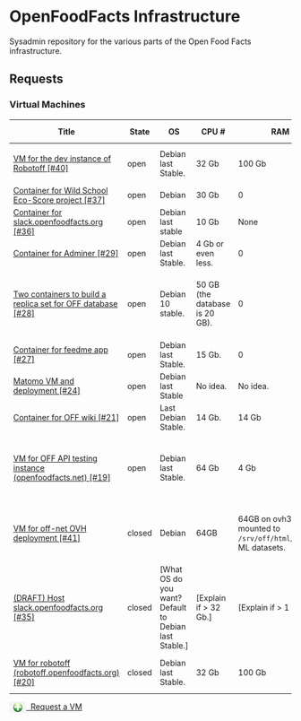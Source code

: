 # OpenFoodFacts Infrastructure
Sysadmin repository for the various parts of the Open Food Facts infrastructure.

## Requests

### Virtual Machines

<!-- VM table -->
|                                                                     Title                                                                      |State |                         OS                          |            CPU #             |                             RAM                              |                                     SSD (Local)                                     |             HDD (Remote)              |                                                    Services                                                     |
|------------------------------------------------------------------------------------------------------------------------------------------------|------|-----------------------------------------------------|------------------------------|--------------------------------------------------------------|-------------------------------------------------------------------------------------|---------------------------------------|-----------------------------------------------------------------------------------------------------------------|
|<a href=https://github.com/openfoodfacts/openfoodfacts-infrastructure/issues/40>VM for the dev instance of Robotoff [#40]</a>                   |open  |Debian last Stable.                                  |32 Gb                         |100 Gb                                                        |8 Gb                                                                                 |                                      4|robotoff, elastic search, tensorflow, postgresql                                                                 |
|<a href=https://github.com/openfoodfacts/openfoodfacts-infrastructure/issues/37>Container for Wild School Eco-Score project [#37]</a>           |open  |Debian                                               |30 Gb                         |0                                                             |16 Gb                                                                                |                                      4|MongoDB                                                                                                          |
|<a href=https://github.com/openfoodfacts/openfoodfacts-infrastructure/issues/36>Container for slack.openfoodfacts.org [#36]</a>                 |open  |Debian last stable                                   |10 Gb                         |None                                                          |1 Gb                                                                                 |                                      1|Node.js                                                                                                          |
|<a href=https://github.com/openfoodfacts/openfoodfacts-infrastructure/issues/29>Container for Adminer [#29]</a>                                 |open  |Debian last Stable.                                  |4 Gb or even less.            |0                                                             |512 Mb.                                                                              |                                      2|Nginx, PHP, Adminer.                                                                                             |
|<a href=https://github.com/openfoodfacts/openfoodfacts-infrastructure/issues/28>Two containers to build a replica set for OFF database [#28]</a>|open  |Debian 10 stable.                                    |50 GB (the database is 20 GB).|0                                                             |32 GB (OFF database is currently running on a 64 GB server, but with other services).|                                      4|Mongodb.                                                                                                         |
|<a href=https://github.com/openfoodfacts/openfoodfacts-infrastructure/issues/27>Container for feedme app [#27]</a>                              |open  |Debian last Stable.                                  |15 Gb.                        |0                                                             |3 Gb.                                                                                |                                      3|PostgreSQL, Node.js, Nginx.                                                                                      |
|<a href=https://github.com/openfoodfacts/openfoodfacts-infrastructure/issues/24>Matomo VM and deployment [#24]</a>                              |open  |Debian last Stable                                   |No idea.                      |No idea.                                                      |No idea.                                                                             |No idea.                               |LAMP                                                                                                             |
|<a href=https://github.com/openfoodfacts/openfoodfacts-infrastructure/issues/21>Container for OFF wiki [#21]</a>                                |open  |Last Debian Stable.                                  |14 Gb.                        |14 Gb                                                         |3 Gb                                                                                 |                                      2|Apache, PHP, MySQL, Mediawiki.                                                                                   |
|<a href=https://github.com/openfoodfacts/openfoodfacts-infrastructure/issues/19>VM for OFF API testing instance (openfoodfacts.net) [#19]</a>   |open  |Debian last Stable.                                  |64 Gb                         |4 Gb                                                          |2                                                                                    |nginx, apache2, mongodb, product opener|openfoodfacts.net is a copy of openfoodfacts.org that we point API users to so that they can run all their tests.|
|<a href=https://github.com/openfoodfacts/openfoodfacts-infrastructure/issues/41>VM for off-net OVH deployment [#41]</a>                         |closed|Debian                                               |64GB                          |64GB on ovh3 - mounted to `/srv/off/html/exports` ML datasets.|8GB (ProductOpener requires > 6GB)                                                   |                                      4|ProductOpener frontend + backend, MongoDB, PostgreSQL, Memcached                                                 |
|<a href=https://github.com/openfoodfacts/openfoodfacts-infrastructure/issues/35>(DRAFT) Host slack.openfoodfacts.org [#35]</a>                  |closed|[What OS do you want? Default to Debian last Stable.]|[Explain if > 32 Gb.]         |[Explain if > 1 Tb.]                                          |[Explain if > 4 Gb.]                                                                 |[Explain if > 4.]                      |[This is just for information. The machine is provided bare. Example: PostgreSQL, Node.js, Apache, etc.]         |
|<a href=https://github.com/openfoodfacts/openfoodfacts-infrastructure/issues/20>VM for robotoff (robotoff.openfoodfacts.org) [#20]</a>          |closed|Debian last Stable.                                  |32 Gb                         |100 Gb                                                        |8 Gb                                                                                 |                                      4|robotoff, elastic search, tensorflow, postgresql                                                                 |
<!-- VM table -->

<a href="https://github.com/openfoodfacts/openfoodfacts-infrastructure/issues/new?assignees=cquest&labels=container&template=vm-template.md&title="><img src="./scripts/add.png" style="background: transparent; vertical-align: middle" width="30"/>&nbsp;&nbsp;Request a VM</img></a>

